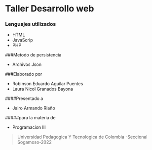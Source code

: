 # Taller Desarrollo web

### Lenguajes utilizados
* HTML
* JavaScrip
* PHP

###Metodo de persistencia
* Archivos Json

###Elaborado por 
* Robinson Eduardo Aguilar Puentes
* Laura Nicol Granados Bayona

####Presentado a 
* Jairo Armando Riaño 

#####para la materia de 
* Programacion III

> Universidad Pedagogica Y Tecnologica de Colombia
>  -Seccional Sogamoso-2022
